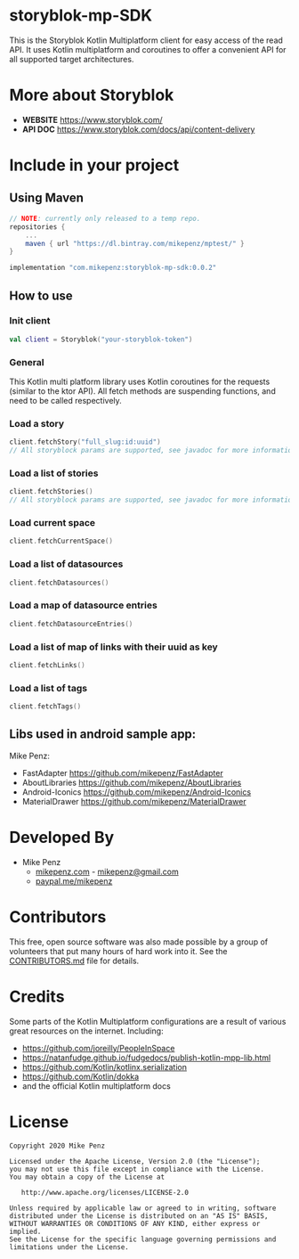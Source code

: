# storyblok-mp-SDK

This is the Storyblok Kotlin Multiplatform client for easy access of the read API.
It uses Kotlin multiplatform and coroutines to offer a convenient API for all supported target architectures.

# More about Storyblok
- **WEBSITE** https://www.storyblok.com/
- **API DOC** https://www.storyblok.com/docs/api/content-delivery

# Include in your project
## Using Maven
```gradle
// NOTE: currently only released to a temp repo.
repositories {
    ...
    maven { url "https://dl.bintray.com/mikepenz/mptest/" }
}

implementation "com.mikepenz:storyblok-mp-sdk:0.0.2"
```

## How to use
### Init client

```kotlin
val client = Storyblok("your-storyblok-token")
```

### General

This Kotlin multi platform library uses Kotlin coroutines for the requests (similar to the ktor API).
All fetch methods are suspending functions, and need to be called respectively.

### Load a story
```kotlin
client.fetchStory("full_slug:id:uuid")
// All storyblock params are supported, see javadoc for more information
```

### Load a list of stories
```kotlin
client.fetchStories()
// All storyblock params are supported, see javadoc for more information
```

### Load current space
```kotlin
client.fetchCurrentSpace()
```

### Load a list of datasources
```kotlin
client.fetchDatasources()
```

### Load a map of datasource entries
```kotlin
client.fetchDatasourceEntries()
```

### Load a list of map of links with their uuid as key
```kotlin
client.fetchLinks()
```

### Load a list of tags
```kotlin
client.fetchTags()
```


## Libs used in android sample app:
Mike Penz:
- FastAdapter https://github.com/mikepenz/FastAdapter
- AboutLibraries https://github.com/mikepenz/AboutLibraries
- Android-Iconics https://github.com/mikepenz/Android-Iconics
- MaterialDrawer https://github.com/mikepenz/MaterialDrawer

# Developed By

* Mike Penz 
  * [mikepenz.com](http://mikepenz.com) - <mikepenz@gmail.com>
  * [paypal.me/mikepenz](http://paypal.me/mikepenz)

# Contributors

This free, open source software was also made possible by a group of volunteers that put many hours of hard work into it. See the [CONTRIBUTORS.md](CONTRIBUTORS.md) file for details.


# Credits

Some parts of the Kotlin Multiplatform configurations are a result of various great resources on the internet. Including:
- https://github.com/joreilly/PeopleInSpace
- https://natanfudge.github.io/fudgedocs/publish-kotlin-mpp-lib.html
- https://github.com/Kotlin/kotlinx.serialization
- https://github.com/Kotlin/dokka
- and the official Kotlin multiplatform docs


# License

    Copyright 2020 Mike Penz

    Licensed under the Apache License, Version 2.0 (the "License");
    you may not use this file except in compliance with the License.
    You may obtain a copy of the License at

       http://www.apache.org/licenses/LICENSE-2.0

    Unless required by applicable law or agreed to in writing, software
    distributed under the License is distributed on an "AS IS" BASIS,
    WITHOUT WARRANTIES OR CONDITIONS OF ANY KIND, either express or implied.
    See the License for the specific language governing permissions and
    limitations under the License.
